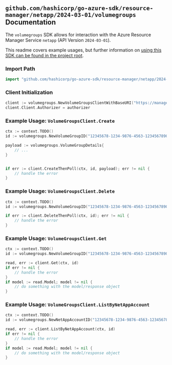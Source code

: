 
## `github.com/hashicorp/go-azure-sdk/resource-manager/netapp/2024-03-01/volumegroups` Documentation

The `volumegroups` SDK allows for interaction with the Azure Resource Manager Service `netapp` (API Version `2024-03-01`).

This readme covers example usages, but further information on [using this SDK can be found in the project root](https://github.com/hashicorp/go-azure-sdk/tree/main/docs).

### Import Path

```go
import "github.com/hashicorp/go-azure-sdk/resource-manager/netapp/2024-03-01/volumegroups"
```


### Client Initialization

```go
client := volumegroups.NewVolumeGroupsClientWithBaseURI("https://management.azure.com")
client.Client.Authorizer = authorizer
```


### Example Usage: `VolumeGroupsClient.Create`

```go
ctx := context.TODO()
id := volumegroups.NewVolumeGroupID("12345678-1234-9876-4563-123456789012", "example-resource-group", "netAppAccountValue", "volumeGroupValue")

payload := volumegroups.VolumeGroupDetails{
	// ...
}


if err := client.CreateThenPoll(ctx, id, payload); err != nil {
	// handle the error
}
```


### Example Usage: `VolumeGroupsClient.Delete`

```go
ctx := context.TODO()
id := volumegroups.NewVolumeGroupID("12345678-1234-9876-4563-123456789012", "example-resource-group", "netAppAccountValue", "volumeGroupValue")

if err := client.DeleteThenPoll(ctx, id); err != nil {
	// handle the error
}
```


### Example Usage: `VolumeGroupsClient.Get`

```go
ctx := context.TODO()
id := volumegroups.NewVolumeGroupID("12345678-1234-9876-4563-123456789012", "example-resource-group", "netAppAccountValue", "volumeGroupValue")

read, err := client.Get(ctx, id)
if err != nil {
	// handle the error
}
if model := read.Model; model != nil {
	// do something with the model/response object
}
```


### Example Usage: `VolumeGroupsClient.ListByNetAppAccount`

```go
ctx := context.TODO()
id := volumegroups.NewNetAppAccountID("12345678-1234-9876-4563-123456789012", "example-resource-group", "netAppAccountValue")

read, err := client.ListByNetAppAccount(ctx, id)
if err != nil {
	// handle the error
}
if model := read.Model; model != nil {
	// do something with the model/response object
}
```
